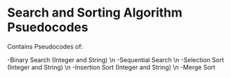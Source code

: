 # Search and Sorting Algorithm Psuedocodes
Contains Pseudocodes of:

-Binary Search (Integer and String) \n
-Sequential Search \n
-Selection Sort (Integer and String) \n
-Insertion Sort (Integer and String) \n
-Merge Sort
